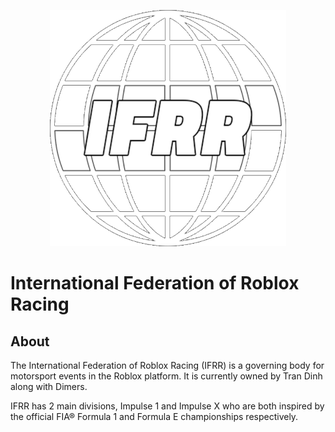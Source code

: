 <p align="center">
  <img width="75%" src="Cover.png" />
</p>

# International Federation of Roblox Racing
## About
The International Federation of Roblox Racing (IFRR) is a governing body for motorsport events in the Roblox platform. It is currently owned by Tran Dinh along with Dimers.

IFRR has 2 main divisions, Impulse 1 and Impulse X who are both inspired by the official FIA® Formula 1 and Formula E championships respectively.
